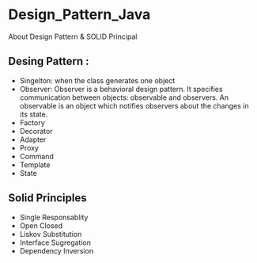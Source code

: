 # Design_Pattern_Java
About Design Pattern &amp; SOLID Principal
## Desing Pattern :
* Singelton: when the class generates one object 
* Observer: Observer is a behavioral design pattern. It specifies communication between objects: observable and observers. An observable is an object which             notifies observers about the changes in its state.
* Factory
* Decorator
* Adapter
* Proxy 
* Command
* Template
* State

## Solid Principles
* Single Responsablity 
* Open Closed
* Liskov Substitution
* Interface Sugregation
* Dependency Inversion
